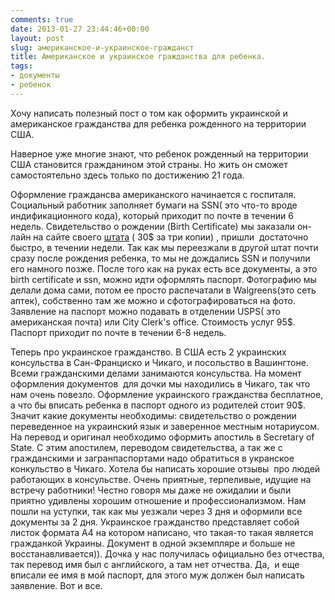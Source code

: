```yaml
---
comments: true
date: 2013-01-27 23:44:46+00:00
layout: post
slug: американское-и-украинское-гражданст
title: Американское и украинское гражданства для ребенка.
tags:
- документы
- ребенок
---
```


Хочу написать полезный пост о том как оформить украинской и американское гражданства для ребенка рожденного на территории США.

Наверное уже многие знают, что ребенок рожденный на территории США становится гражданином этой страны. Но жить он сможет самостоятельно здесь только по достижению 21 года.

Оформление граждансва американского начинается с госпиталя. Социальный работник заполняет бумаги на SSN( это что-то вроде индификационного кода), который приходит по почте в течении 6 недель. Свидетельство о рождении (Birth Certificate) мы заказали он-лайн на сайте своего [штата](http://www.cookcountyclerk.com/vitalrecords/birthcertificates/pages/default.aspx) ( 30$ за три копии) , пришли  достаточно быстро, в течении недели. Так как мы переезжали в другой штат почти сразу после рождения ребенка, то мы не дождались SSN и получили его намного позже. После того как на руках есть все документы, а это birth certificate и ssn, можно идти оформлять паспорт. Фотографию мы делали дома сами, потом ее просто распечатали в Walgreens(это сеть аптек), собственно там же можно и сфотографироваться на фото. Заявление на паспорт можно подавать в отделении USPS( это американская почта) или Сity Clerk's office. Стоимость услуг 95$. Паспорт приходит по почте в течении 6-8 недель.

Теперь про украинское гражданство. В США есть 2 украинских консульства в Сан-Франциско и Чикаго, и посольство в Вашингтоне. Всеми гражданскими делами занимаются консульства. На момент оформления документов  для дочки мы находились в Чикаго, так что нам очень повезло. Оформление украинского гражданства бесплатное, а что бы вписать ребенка в паспорт одного из родителей стоит 90$. Значит какие документы необходимы: свидетельство о рождении переведенное на украинский язык и заверенное местным нотариусом. На перевод и оригинал необходимо оформить апостиль в Secretary of State. С этим апостилем, переводом свидетельства, а так же с гражданскими и загранпаспортами надо обратиться в укранское конкульство в Чикаго. Хотела бы написать хорошие отзывы  про людей работающих в консульстве. Очень приятные, терпеливые, идущие на встречу работники! Честно говоря мы даже не ожидалии и были приятно удивлены хорошим отношение и профессионализмом. Нам пошли на уступки, так как мы уезжали через 3 дня и оформили все документы за 2 дня. Украинское гражданство представляет собой листок формата А4 на котором написано, что такая-то такая является гражданкой Украины. Документ в одной экземпляре и больше не восстанавливается)). Дочка у нас получилась официально без отчества, так перевод имя был с английского, а там нет отчества. Да,  и еще вписали ее имя в мой паспорт, для этого муж должен был написать заявление. Вот и все.
